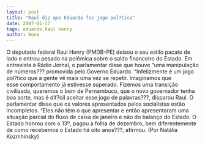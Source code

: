 ```yaml
---
layout: post
title: "Raul diz que Eduardo faz jogo pol?tico"
date: 2007-01-17
tags: eduardo,Raul Henry
author: None
---
```

O deputado federal Raul Henry (PMDB-PE) deixou o seu estilo pacato de lado e entrou pesado na polêmica sobre o saldo financeiro do Estado. Em entrevista à Rádio Jornal, o parlamentar disse que houve “uma manipulação de números??? promovida pelo Governo Eduardo. 
“Infelizmente é um jogo pol?tico&nbsp;que a gente vê mais uma vez se repetir. Imaginamos que esse&nbsp;comportamento já estivesse superado. Fizemos uma transição civilizada, queremos o bem de Pernambuco, que o novo governador tenha boa sorte, mas é dif?cil aceitar esse jogo de palavras???, disparou Raul. 
O parlamentar disse que os valores apresentados&nbsp;pelos socialistas&nbsp;estão incompletos. “Eles não têm o que apresentar e então&nbsp;apresentaram uma situação parcial do fluxo de caixa de janeiro e não do balanço do Estado. O Estado honrou com o 13º, pagou a folha de dezembro, bem diferentemente de como recebemos o Estado há oito anos???, afirmou.
(Por Natália Kozmhinsky)&nbsp; 